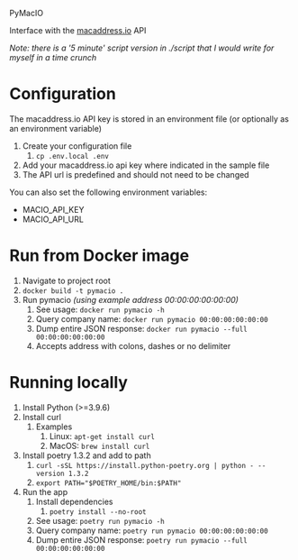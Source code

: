 PyMacIO

Interface with the [macaddress.io](http://macaddress.io) API 

 _Note: there is a '5 minute' script version in ./script that I would write for myself in a time crunch_

# Configuration #
The macaddress.io API key is stored in an environment file (or optionally as an environment variable)
1. Create your configuration file
   1. `cp .env.local .env`
2. Add your macaddress.io api key where indicated in the sample file
3. The API url is predefined and should not need to be changed


You can also set the following environment variables:
- MACIO_API_KEY
- MACIO_API_URL

# Run from Docker image #

1. Navigate to project root
2. `docker build -t pymacio .`
3. Run pymacio _(using example address 00:00:00:00:00:00)_
   1. See usage: `docker run pymacio -h`
   2. Query company name: `docker run pymacio 00:00:00:00:00:00`
   3. Dump entire JSON response: `docker run pymacio --full 00:00:00:00:00:00`
   4. Accepts address with colons, dashes or no delimiter


# Running locally #

1. Install Python (>=3.9.6)
2. Install curl
   1. Examples
      1. Linux: `apt-get install curl`
      2. MacOS: `brew install curl` 
3. Install poetry 1.3.2 and add to path
   1. `curl -sSL https://install.python-poetry.org | python - --version 1.3.2`
   2. `export PATH="$POETRY_HOME/bin:$PATH"`
4. Run the app
   1. Install dependencies
      1. `poetry install --no-root`
   2. See usage: `poetry run pymacio -h`
   3. Query company name: `poetry run pymacio 00:00:00:00:00:00`
   4. Dump entire JSON response: `poetry run pymacio --full 00:00:00:00:00:00`

